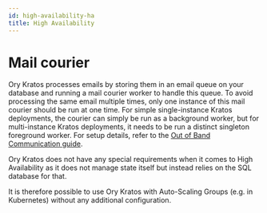 ```yaml
---
id: high-availability-ha
title: High Availability
---
```


# Mail courier

Ory Kratos processes emails by storing them in an email queue on your database
and running a mail courier worker to handle this queue. To avoid processing the
same email multiple times, only one instance of this mail courier should be run
at one time. For simple single-instance Kratos deployments, the courier can
simply be run as a background worker, but for multi-instance Kratos deployments,
it needs to be run a distinct singleton foreground worker. For setup details,
refer to the [Out of Band Communication guide](../concepts/email-sms.md).

Ory Kratos does not have any special requirements when it comes to High
Availability as it does not manage state itself but instead relies on the SQL
database for that.

It is therefore possible to use Ory Kratos with Auto-Scaling Groups (e.g. in
Kubernetes) without any additional configuration.

